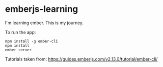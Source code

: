 # emberjs-learning

I'm learning ember. This is my journey.

To run the app:
```
npm install -g ember-cli
npm install
ember server
```

Tutorials taken from:
https://guides.emberjs.com/v2.13.0/tutorial/ember-cli/
